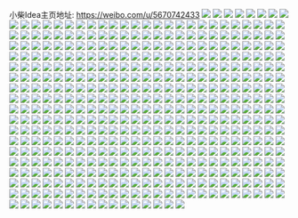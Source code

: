 小柴Idea主页地址: https://weibo.com/u/5670742433 
![](https://wx4.sinaimg.cn/mw2000/006bLR9Dly1h8wlwjo3h0j30wi17c48q.jpg) 
![](https://wx4.sinaimg.cn/mw2000/006bLR9Dly1h8u2ominpaj30wi17c4cs.jpg) 
![](https://wx4.sinaimg.cn/mw2000/006bLR9Dly1h8u2oqduljj30wi14uaxh.jpg) 
![](https://wx4.sinaimg.cn/mw2000/006bLR9Dly1h8u2olsxr5j30wi17c4eb.jpg) 
![](https://wx4.sinaimg.cn/mw2000/006bLR9Dly1h8u2on2iquj30wi12dnfd.jpg) 
![](https://wx4.sinaimg.cn/mw2000/006bLR9Dly1h8u2onpsdhj30wi17cwp0.jpg) 
![](https://wx4.sinaimg.cn/mw2000/006bLR9Dly1h8u2op7cn2j30wi146nhl.jpg) 
![](https://wx4.sinaimg.cn/mw2000/006bLR9Dly1h8rmjbdi8xj30wi1yckd7.jpg) 
![](https://wx4.sinaimg.cn/mw2000/006bLR9Dly1h8pu1cyj5jj30vf179dqu.jpg) 
![](https://wx4.sinaimg.cn/mw2000/006bLR9Dly1h8oa582npxj31sc2ds4qr.jpg) 
![](https://wx4.sinaimg.cn/mw2000/006bLR9Dly1h8k63te32bj30wi16nqag.jpg) 
![](https://wx4.sinaimg.cn/mw2000/006bLR9Dly1h8k63um53bj30wi1ny18m.jpg) 
![](https://wx4.sinaimg.cn/mw2000/006bLR9Dly1h8ik56jlkkj30wi1yckf7.jpg) 
![](https://wx4.sinaimg.cn/mw2000/006bLR9Dly1h8ik57j88pj30wi1yckec.jpg) 
![](https://wx4.sinaimg.cn/mw2000/006bLR9Dly1h8ik58f3ymj30wi1ych5k.jpg) 
![](https://wx4.sinaimg.cn/mw2000/006bLR9Dly1h8ik59ppt0j30wi1ych9j.jpg) 
![](https://wx4.sinaimg.cn/mw2000/006bLR9Dly1h8ik5avezcj30wi1yc4ng.jpg) 
![](https://wx4.sinaimg.cn/mw2000/006bLR9Dly1h8ik55jg5lj30wi1yctx5.jpg) 
![](https://wx4.sinaimg.cn/mw2000/006bLR9Dly1h8ik5cbsb9j30wi1ycki2.jpg) 
![](https://wx4.sinaimg.cn/mw2000/006bLR9Dly1h8ik5dm833j30wi1ycwxx.jpg) 
![](https://wx4.sinaimg.cn/mw2000/006bLR9Dly1h8byihw8vlj32c03401l0.jpg) 
![](https://wx4.sinaimg.cn/mw2000/006bLR9Dly1h8byiei109j30wf0td135.jpg) 
![](https://wx4.sinaimg.cn/mw2000/006bLR9Dly1h8byio7bqmj33402c0npe.jpg) 
![](https://wx4.sinaimg.cn/mw2000/006bLR9Dly1h8byijywk8j317c0wi4ac.jpg) 
![](https://wx4.sinaimg.cn/mw2000/006bLR9Dly1h8byikje3vj317c0witjk.jpg) 
![](https://wx4.sinaimg.cn/mw2000/006bLR9Dly1h874bc7vghj30j60ipgnq.jpg) 
![](https://wx4.sinaimg.cn/mw2000/006bLR9Dly1h83rnqk8dqj30wi1yc1kx.jpg) 
![](https://wx4.sinaimg.cn/mw2000/006bLR9Dly1h83rnr5j5dj30wi1yc1gc.jpg) 
![](https://wx4.sinaimg.cn/mw2000/006bLR9Dly1h83t11rcffj30wi1yctvi.jpg) 
![](https://wx4.sinaimg.cn/mw2000/006bLR9Dly1h82ox33lt2j30ka0nztc2.jpg) 
![](https://wx4.sinaimg.cn/mw2000/006bLR9Dly1h82oxy83ogj318x0u07cq.jpg) 
![](https://wx4.sinaimg.cn/mw2000/006bLR9Dly1h82oy822mrj318x0u0qbq.jpg) 
![](https://wx4.sinaimg.cn/mw2000/006bLR9Dly1h82ox29728j336c24cqv6.jpg) 
![](https://wx4.sinaimg.cn/mw2000/006bLR9Dly1h82ox2lagdj30ew0irjt3.jpg) 
![](https://wx4.sinaimg.cn/mw2000/006bLR9Dly1h82ox3c6xyj31150x1474.jpg) 
![](https://wx4.sinaimg.cn/mw2000/006bLR9Dly1h814zdunl5j30wi174k36.jpg) 
![](https://wx4.sinaimg.cn/mw2000/006bLR9Dly1h8150l7mlqj30tw13qnb9.jpg) 
![](https://wx4.sinaimg.cn/mw2000/006bLR9Dly1h7wl3xyu59j30ig0ms44u.jpg) 
![](https://wx4.sinaimg.cn/mw2000/006bLR9Dly1h7wl33jli8j33402c0x6q.jpg) 
![](https://wx4.sinaimg.cn/mw2000/006bLR9Dly1h7r3gyo9npj32c02jye84.jpg) 
![](https://wx4.sinaimg.cn/mw2000/006bLR9Dly1h7r3h4ng98j32c0340e89.jpg) 
![](https://wx4.sinaimg.cn/mw2000/006bLR9Dly1h7r3h5b0c5j31cj1m6nll.jpg) 
![](https://wx4.sinaimg.cn/mw2000/006bLR9Dly1h7r3gzae3yj30wi0wiqdq.jpg) 
![](https://wx4.sinaimg.cn/mw2000/006bLR9Dly1h7r3gbnw4aj30k00zkn44.jpg) 
![](https://wx4.sinaimg.cn/mw2000/006bLR9Dly1h7r3gzluzgj30s80wfn62.jpg) 
![](https://wx4.sinaimg.cn/mw2000/006bLR9Dly1h7owlg9ubaj32c0340qv5.jpg) 
![](https://wx4.sinaimg.cn/mw2000/006bLR9Dly1h7owledwzij32c02c0e81.jpg) 
![](https://wx4.sinaimg.cn/mw2000/006bLR9Dly1h7owlckktcj32c0340x6p.jpg) 
![](https://wx4.sinaimg.cn/mw2000/006bLR9Dly1h7ppy72yolj32bz2bze81.jpg) 
![](https://wx4.sinaimg.cn/mw2000/006bLR9Dly1h7owoug1tsj326e2nb1kx.jpg) 
![](https://wx4.sinaimg.cn/mw2000/006bLR9Dly1h7ohdw0un0j30wi1yc7wh.jpg) 
![](https://wx4.sinaimg.cn/mw2000/006bLR9Dly1h7ohebgnjij30jd14779t.jpg) 
![](https://wx4.sinaimg.cn/mw2000/006bLR9Dly1h7ohe4istqj30kj18gwic.jpg) 
![](https://wx4.sinaimg.cn/mw2000/006bLR9Dly1h7lc7l7u2nj30q10q10yi.jpg) 
![](https://wx4.sinaimg.cn/mw2000/006bLR9Dly1h7lc7j3kp9j32c02c0u0y.jpg) 
![](https://wx4.sinaimg.cn/mw2000/006bLR9Dly1h7lc7lsbx4j30wi0wi7dk.jpg) 
![](https://wx4.sinaimg.cn/mw2000/006bLR9Dly1h7lc7por72j32c0340b2a.jpg) 
![](https://wx4.sinaimg.cn/mw2000/006bLR9Dly1h7gn9u2tcaj32c0340u0y.jpg) 
![](https://wx4.sinaimg.cn/mw2000/006bLR9Dly1h7gn9vccqpj32c0340npe.jpg) 
![](https://wx4.sinaimg.cn/mw2000/006bLR9Dly1h7gn9vvw9pj30sg0plk2m.jpg) 
![](https://wx4.sinaimg.cn/mw2000/006bLR9Dly1h7gn9zpuo1j32c0340qms.jpg) 
![](https://wx4.sinaimg.cn/mw2000/006bLR9Dly1h7gn9r6o16j30vo0togo3.jpg) 
![](https://wx4.sinaimg.cn/mw2000/006bLR9Dly1h7gna05vhuj30tt0ttgqh.jpg) 
![](https://wx4.sinaimg.cn/mw2000/006bLR9Dly1h7czzdd5bfj30wi1yck0d.jpg) 
![](https://wx4.sinaimg.cn/mw2000/006bLR9Dly1h7aqw0ew1zj30wi0w9t9y.jpg) 
![](https://wx4.sinaimg.cn/mw2000/006bLR9Dly1h769ofroilj32kw1mw7f9.jpg) 
![](https://wx4.sinaimg.cn/mw2000/006bLR9Dly1h769ohlyp2j31sc2dsn1a.jpg) 
![](https://wx4.sinaimg.cn/mw2000/006bLR9Dly1h769okxsw4j32bz2lb1en.jpg) 
![](https://wx4.sinaimg.cn/mw2000/006bLR9Dly1h769onzd2uj324f2g44ik.jpg) 
![](https://wx4.sinaimg.cn/mw2000/006bLR9Dly1h769orpxbrj32c03404qt.jpg) 
![](https://wx4.sinaimg.cn/mw2000/006bLR9Dly1h769ov5s2aj32232qau0z.jpg) 
![](https://wx4.sinaimg.cn/mw2000/006bLR9Dly1h769ozxycxj32c035n4qu.jpg) 
![](https://wx4.sinaimg.cn/mw2000/006bLR9Dly1h769ps6x28j31sc2dsqv6.jpg) 
![](https://wx4.sinaimg.cn/mw2000/006bLR9Dly1h769pvay9aj33402c0wvt.jpg) 
![](https://wx4.sinaimg.cn/mw2000/006bLR9Dly1h753bx17jkj31sc2ds4qp.jpg) 
![](https://wx4.sinaimg.cn/mw2000/006bLR9Dly1h753bzil34j31sc2dsu0y.jpg) 
![](https://wx4.sinaimg.cn/mw2000/006bLR9Dly1h753c4l54bj31sc2ds4qp.jpg) 
![](https://wx4.sinaimg.cn/mw2000/006bLR9Dly1h753c2q15rj32c03404qs.jpg) 
![](https://wx4.sinaimg.cn/mw2000/006bLR9Dly1h753c7dapwj31sc2dskjm.jpg) 
![](https://wx4.sinaimg.cn/mw2000/006bLR9Dly1h753c8oiu0j32c0340tx9.jpg) 
![](https://wx4.sinaimg.cn/mw2000/006bLR9Dly1h70it3r8a5j30tt0ttgqb.jpg) 
![](https://wx4.sinaimg.cn/mw2000/006bLR9Dly1h70it2e9zsj33402c0e81.jpg) 
![](https://wx4.sinaimg.cn/mw2000/006bLR9Dly1h6zdhyi8ilj31kw2dcb2b.jpg) 
![](https://wx4.sinaimg.cn/mw2000/006bLR9Dly1h6vyqk472jj30wi0zhznv.jpg) 
![](https://wx4.sinaimg.cn/mw2000/006bLR9Dly1h6vysohixrj30t213swfv.jpg) 
![](https://wx4.sinaimg.cn/mw2000/006bLR9Dly1h6q57hxssjj32h02c0hdt.jpg) 
![](https://wx4.sinaimg.cn/mw2000/006bLR9Dly1h6q57jjfqlj32bz2bzn04.jpg) 
![](https://wx4.sinaimg.cn/mw2000/006bLR9Dly1h6q57rskclj32bz2bznpe.jpg) 
![](https://wx4.sinaimg.cn/mw2000/006bLR9Dly1h6q57l658ej32c0340qv5.jpg) 
![](https://wx4.sinaimg.cn/mw2000/006bLR9Dly1h6q57mvixoj32c0340hdt.jpg) 
![](https://wx4.sinaimg.cn/mw2000/006bLR9Dly1h6q57pcwp2j32c03401ky.jpg) 
![](https://wx4.sinaimg.cn/mw2000/006bLR9Dly1h6q57gi8rqj32c0340q7m.jpg) 
![](https://wx4.sinaimg.cn/mw2000/006bLR9Dly1h6q57v2h9ej32c0340ka5.jpg) 
![](https://wx4.sinaimg.cn/mw2000/006bLR9Dly1h6m6wx5kucj31sc2dsn52.jpg) 
![](https://wx4.sinaimg.cn/mw2000/006bLR9Dly1h6k6gl2uomj30u00lmdn2.jpg) 
![](https://wx4.sinaimg.cn/mw2000/006bLR9Dly1h6k6gl9f5dj30u00k0tgl.jpg) 
![](https://wx4.sinaimg.cn/mw2000/006bLR9Dly1h6fevhx4olj30ky0v30ty.jpg) 
![](https://wx4.sinaimg.cn/mw2000/006bLR9Dly1h69v4lvy8yj30wi17c78x.jpg) 
![](https://wx4.sinaimg.cn/mw2000/006bLR9Dly1h69v4m7w15j30wi17cduq.jpg) 
![](https://wx4.sinaimg.cn/mw2000/006bLR9Dly1h69v4mevlpj30wi17cgow.jpg) 
![](https://wx4.sinaimg.cn/mw2000/006bLR9Dly1h68vnvsmcuj30ur0r1na9.jpg) 
![](https://wx4.sinaimg.cn/mw2000/006bLR9Dly1h67cbqeq96j30u0140ac3.jpg) 
![](https://wx4.sinaimg.cn/mw2000/006bLR9Dly1h67cbqqywaj30u0140agn.jpg) 
![](https://wx4.sinaimg.cn/mw2000/006bLR9Dly1h67cbln2bgj30u0140nei.jpg) 
![](https://wx4.sinaimg.cn/mw2000/006bLR9Dly1h67cbrd2r0j30u0140wnd.jpg) 
![](https://wx4.sinaimg.cn/mw2000/006bLR9Dly1h67chrmd8mj31kw1kw4k9.jpg) 
![](https://wx4.sinaimg.cn/mw2000/006bLR9Dly1h61pe2t0nfj31p724ee81.jpg) 
![](https://wx4.sinaimg.cn/mw2000/006bLR9Dly1h61pe5cdhej32c0340u0y.jpg) 
![](https://wx4.sinaimg.cn/mw2000/006bLR9Dly1h61ped7ljxj31611617t9.jpg) 
![](https://wx4.sinaimg.cn/mw2000/006bLR9Dly1h5y8zzui4nj30mb0t5n09.jpg) 
![](https://wx4.sinaimg.cn/mw2000/006bLR9Dly1h5zcb77gzxj30u017kdrd.jpg) 
![](https://wx4.sinaimg.cn/mw2000/006bLR9Dly1h5y9004fjcj30u01400yz.jpg) 
![](https://wx4.sinaimg.cn/mw2000/006bLR9Dly1h5y8zzk2ngj30ty18mh31.jpg) 
![](https://wx4.sinaimg.cn/mw2000/006bLR9Dly1h5zc9zh86gj30u0140qa9.jpg) 
![](https://wx4.sinaimg.cn/mw2000/006bLR9Dly1h5tle907o2j30wi0widvp.jpg) 
![](https://wx4.sinaimg.cn/mw2000/006bLR9Dly1h5tledrz1tj31sb28o4qq.jpg) 
![](https://wx4.sinaimg.cn/mw2000/006bLR9Dly1h5tnvtvzqjj31sb2apx6p.jpg) 
![](https://wx4.sinaimg.cn/mw2000/006bLR9Dly1h5tlebx656j31sc2dsb29.jpg) 
![](https://wx4.sinaimg.cn/mw2000/006bLR9Dly1h5s18z9y4nj31401867e6.jpg) 
![](https://wx4.sinaimg.cn/mw2000/006bLR9Dly1h5s1a2ozz1j30u01hck19.jpg) 
![](https://wx4.sinaimg.cn/mw2000/006bLR9Dly1h5s1al4iyhj31400u07fb.jpg) 
![](https://wx4.sinaimg.cn/mw2000/006bLR9Dly1h5siaummenj31400u049m.jpg) 
![](https://wx4.sinaimg.cn/mw2000/006bLR9Dly1h5sic97o3dj31400u0woh.jpg) 
![](https://wx4.sinaimg.cn/mw2000/006bLR9Dly1h5s2vlz0olj30w60w6n2a.jpg) 
![](https://wx4.sinaimg.cn/mw2000/006bLR9Dly1h5pzg1ybmqj30nw0tvack.jpg) 
![](https://wx4.sinaimg.cn/mw2000/006bLR9Dly1h5dhfbzg4aj30u0140dnx.jpg) 
![](https://wx4.sinaimg.cn/mw2000/006bLR9Dly1h57ccyei6rj30u01hcah8.jpg) 
![](https://wx4.sinaimg.cn/mw2000/006bLR9Dly1h4qbhrh4plj30u0190489.jpg) 
![](https://wx4.sinaimg.cn/mw2000/006bLR9Dly1h4qbhqpn50j30u01907de.jpg) 
![](https://wx4.sinaimg.cn/mw2000/006bLR9Dly1h4qbhrxoy5j30u10u0dlq.jpg) 
![](https://wx4.sinaimg.cn/mw2000/006bLR9Dly1h4qbhsg969j30u013ewmm.jpg) 
![](https://wx4.sinaimg.cn/mw2000/006bLR9Dly1h4qbht2ncdj31900u0dp8.jpg) 
![](https://wx4.sinaimg.cn/mw2000/006bLR9Dly1h4qbhubr5oj31110u07bl.jpg) 
![](https://wx4.sinaimg.cn/mw2000/006bLR9Dly1h4qbhv1l7tj31900u0wnu.jpg) 
![](https://wx4.sinaimg.cn/mw2000/006bLR9Dly1h4qbhviutzj30u014mjzk.jpg) 
![](https://wx4.sinaimg.cn/mw2000/006bLR9Dly1h4qbhvwshrj310i0oc436.jpg) 
![](https://wx4.sinaimg.cn/mw2000/006bLR9Dly1h4qbhxlqpjj31900u0jxv.jpg) 
![](https://wx4.sinaimg.cn/mw2000/006bLR9Dly1h4qbhtny58j30u0190dmo.jpg) 
![](https://wx4.sinaimg.cn/mw2000/006bLR9Dly1h4qbhx4axbj31900u0dnq.jpg) 
![](https://wx4.sinaimg.cn/mw2000/006bLR9Dly1h4qbl1ye0oj31400u0tkt.jpg) 
![](https://wx4.sinaimg.cn/mw2000/006bLR9Dly1h4lsyoxaagj316o1kwe82.jpg) 
![](https://wx4.sinaimg.cn/mw2000/006bLR9Dly1h4lsyq7f5bj31j01nz7wh.jpg) 
![](https://wx4.sinaimg.cn/mw2000/006bLR9Dly1h4lt0ph3pwj31fw0t6ars.jpg) 
![](https://wx4.sinaimg.cn/mw2000/006bLR9Dly1h4lt1lt2s8j30u01aw4gz.jpg) 
![](https://wx4.sinaimg.cn/mw2000/006bLR9Dly1h4mwhqf55dj30j60j5gnu.jpg) 
![](https://wx4.sinaimg.cn/mw2000/006bLR9Dly1h4ljpc8xkwj31kw1kw7sl.jpg) 
![](https://wx4.sinaimg.cn/mw2000/006bLR9Dly1h491j5micfj32c0340hdw.jpg) 
![](https://wx4.sinaimg.cn/mw2000/006bLR9Dly1h45ix8ea4yj30vk11n44e.jpg) 
![](https://wx4.sinaimg.cn/mw2000/006bLR9Dly1h45ix7x47uj30vk11wn5j.jpg) 
![](https://wx4.sinaimg.cn/mw2000/006bLR9Dly1h45ix8qnldj30vk11iwl9.jpg) 
![](https://wx4.sinaimg.cn/mw2000/006bLR9Dly1h43df2yro7j30u01hcql1.jpg) 
![](https://wx4.sinaimg.cn/mw2000/006bLR9Dly1h43df3d18zj30u01hctrj.jpg) 
![](https://wx4.sinaimg.cn/mw2000/006bLR9Dly1h43df3qsejj30u01hctpx.jpg) 
![](https://wx4.sinaimg.cn/mw2000/006bLR9Dly1h43df47wnij30u01hcasn.jpg) 
![](https://wx4.sinaimg.cn/mw2000/006bLR9Dly1h3v4b9c5eej316o1kw1kx.jpg) 
![](https://wx4.sinaimg.cn/mw2000/006bLR9Dly1h3v4b3f9tkj30wi16h4im.jpg) 
![](https://wx4.sinaimg.cn/mw2000/006bLR9Dly1h3v4b8g92ij31kw11xqqz.jpg) 
![](https://wx4.sinaimg.cn/mw2000/006bLR9Dly1h3v4b7p1mjj32c02bzhdt.jpg) 
![](https://wx4.sinaimg.cn/mw2000/006bLR9Dly1h3v4f5pd78j316n1jr4o2.jpg) 
![](https://wx4.sinaimg.cn/mw2000/006bLR9Dly1h3v4gdb2hnj31a20u04dw.jpg) 
![](https://wx4.sinaimg.cn/mw2000/006bLR9Dly1h3v4b66ocmj32yo280e84.jpg) 
![](https://wx4.sinaimg.cn/mw2000/006bLR9Dly1h3v4b4sztzj32yo280hdw.jpg) 
![](https://wx4.sinaimg.cn/mw2000/006bLR9Dly1h3sx9lofznj32c03404qr.jpg) 
![](https://wx4.sinaimg.cn/mw2000/006bLR9Dly1h3obnm4btjj32801o0u0x.jpg) 
![](https://wx4.sinaimg.cn/mw2000/006bLR9Dly1h3kvd381a3j31sc2dshdt.jpg) 
![](https://wx4.sinaimg.cn/mw2000/006bLR9Dly1h3jqmyk60xj317o1tie0s.jpg) 
![](https://wx4.sinaimg.cn/mw2000/006bLR9Dly1h3jqn190b5j31nz1ytkjl.jpg) 
![](https://wx4.sinaimg.cn/mw2000/006bLR9Dly1h3ii1q9fjbj30u01hc1cd.jpg) 
![](https://wx4.sinaimg.cn/mw2000/006bLR9Dly1h3ii1ntllnj30u01hcat4.jpg) 
![](https://wx4.sinaimg.cn/mw2000/006bLR9Dly1h3hbzcegwyj33402c0qv7.jpg) 
![](https://wx4.sinaimg.cn/mw2000/006bLR9Dly1h3hbzf04m6j31o0280e81.jpg) 
![](https://wx4.sinaimg.cn/mw2000/006bLR9Dly1h3hbzgtzsaj31o0280hdt.jpg) 
![](https://wx4.sinaimg.cn/mw2000/006bLR9Dly1h3gb08hpcbj30py1gugpz.jpg) 
![](https://wx4.sinaimg.cn/mw2000/006bLR9Dly1h3g7flw581j31kw20aawd.jpg) 
![](https://wx4.sinaimg.cn/mw2000/006bLR9Dly1h3g7fr7npmj31kw20ax1n.jpg) 
![](https://wx4.sinaimg.cn/mw2000/006bLR9Dly1h3g7fx2q92j31kw20atul.jpg) 
![](https://wx4.sinaimg.cn/mw2000/006bLR9Dly1h3g7g46ngjj31kw2094qp.jpg) 
![](https://wx4.sinaimg.cn/mw2000/006bLR9Dly1h3g7g5hau1j30u00txtj2.jpg) 
![](https://wx4.sinaimg.cn/mw2000/006bLR9Dly1h3g7g6n5ofj30qi0xo14q.jpg) 
![](https://wx4.sinaimg.cn/mw2000/006bLR9Dly1h3g7hxoam8j31wt2fvqvc.jpg) 
![](https://wx4.sinaimg.cn/mw2000/006bLR9Dly1h3g7irypsvj31kw2dcx6p.jpg) 
![](https://wx4.sinaimg.cn/mw2000/006bLR9Dly1h3g7jfeorvj32c03401ky.jpg) 
![](https://wx4.sinaimg.cn/mw2000/006bLR9Dly1h3g7lg0rerj32c0340hdt.jpg) 
![](https://wx4.sinaimg.cn/mw2000/006bLR9Dly1h3g7lun31xj32c02c0b2a.jpg) 
![](https://wx4.sinaimg.cn/mw2000/006bLR9Dly1h3g7m42uauj32c0340u0x.jpg) 
![](https://wx4.sinaimg.cn/mw2000/006bLR9Dly1h3g7m7ylmuj32c0340kjl.jpg) 
![](https://wx4.sinaimg.cn/mw2000/006bLR9Dly1h3g7mjclqbj31sc2dsqv6.jpg) 
![](https://wx4.sinaimg.cn/mw2000/006bLR9Dly1h3g7muzvd0j31sc2dskjm.jpg) 
![](https://wx4.sinaimg.cn/mw2000/006bLR9Dly1h3g7n5egq7j33402c01ky.jpg) 
![](https://wx4.sinaimg.cn/mw2000/006bLR9Dly1h3g7nawbo1j32tc240u0x.jpg) 
![](https://wx4.sinaimg.cn/mw2000/006bLR9Dly1h3969q019vj30dw0dw75b.jpg) 
![](https://wx4.sinaimg.cn/mw2000/006bLR9Dly1h2xtu6sa5zj30u01uoakz.jpg) 
![](https://wx4.sinaimg.cn/mw2000/006bLR9Dly1h2xtu7bx49j30u01uo13p.jpg) 
![](https://wx4.sinaimg.cn/mw2000/006bLR9Dly1h2pkv64j7aj316010eh2b.jpg) 
![](https://wx4.sinaimg.cn/mw2000/006bLR9Dly1h2pkv6pv3kj313010e4fb.jpg) 
![](https://wx4.sinaimg.cn/mw2000/006bLR9Dly1h2pkv7gp98j315w10ek8g.jpg) 
![](https://wx4.sinaimg.cn/mw2000/006bLR9Dly1h2pkv8hhsfj32c02c0e2h.jpg) 
![](https://wx4.sinaimg.cn/mw2000/006bLR9Dly1h2pkvb05rsj345e3407wk.jpg) 
![](https://wx4.sinaimg.cn/mw2000/006bLR9Dly1h2pkvbihiaj30zi13djzz.jpg) 
![](https://wx4.sinaimg.cn/mw2000/006bLR9Dly1h2pkvbw1pdj31ac0zknam.jpg) 
![](https://wx4.sinaimg.cn/mw2000/006bLR9Dly1h2pkvc9mclj30t91bs477.jpg) 
![](https://wx4.sinaimg.cn/mw2000/006bLR9Dly1h2pkvdsl0bj33402c0hdt.jpg) 
![](https://wx4.sinaimg.cn/mw2000/006bLR9Dly1h2pkvfli25j31vb2hr1ky.jpg) 
![](https://wx4.sinaimg.cn/mw2000/006bLR9Dly1h2pkvj9pslj335s2dckjm.jpg) 
![](https://wx4.sinaimg.cn/mw2000/006bLR9Dly1h2pkvk0gd7j31be0zkdri.jpg) 
![](https://wx4.sinaimg.cn/mw2000/006bLR9Dly1h2pkvkx3spj31ba0zgtki.jpg) 
![](https://wx4.sinaimg.cn/mw2000/006bLR9Dly1h2pkvl8h5xj31be0zkq8i.jpg) 
![](https://wx4.sinaimg.cn/mw2000/006bLR9Dly1h2pkvy7bxsj31ba0zgdr1.jpg) 
![](https://wx4.sinaimg.cn/mw2000/006bLR9Dly1h2oid4h4hdj32h523yb29.jpg) 
![](https://wx4.sinaimg.cn/mw2000/006bLR9Dly1h2oidez5vxj32tc240qv6.jpg) 
![](https://wx4.sinaimg.cn/mw2000/006bLR9Dly1h2oimj7l15j32dc35snpd.jpg) 
![](https://wx4.sinaimg.cn/mw2000/006bLR9Dly1h2oimmdw8uj32tc2rlhdv.jpg) 
![](https://wx4.sinaimg.cn/mw2000/006bLR9Dly1h2oimp7ewkj32fc1m8kjl.jpg) 
![](https://wx4.sinaimg.cn/mw2000/006bLR9Dly1h2oimncrcwj30ty0ty78a.jpg) 
![](https://wx4.sinaimg.cn/mw2000/006bLR9Dly1h2m4bhneukj31c616owyw.jpg) 
![](https://wx4.sinaimg.cn/mw2000/006bLR9Dly1h2hfun6tjlj31w12ip7wh.jpg) 
![](https://wx4.sinaimg.cn/mw2000/006bLR9Dly1h2hfunjj2oj30eq0g675j.jpg) 
![](https://wx4.sinaimg.cn/mw2000/006bLR9Dly1h2hfujs6lyj31w12ipe7m.jpg) 
![](https://wx4.sinaimg.cn/mw2000/006bLR9Dly1h2gdtptny0j31sc2ds7wi.jpg) 
![](https://wx4.sinaimg.cn/mw2000/006bLR9Dly1h2gdu1rybxj33402c0b2a.jpg) 
![](https://wx4.sinaimg.cn/mw2000/006bLR9Dly1h2gdtl2z7mj32j62c01ky.jpg) 
![](https://wx4.sinaimg.cn/mw2000/006bLR9Dly1h2gdtut19kj31w12ipe81.jpg) 
![](https://wx4.sinaimg.cn/mw2000/006bLR9Dly1h2gdug29spj32h82c0he1.jpg) 
![](https://wx4.sinaimg.cn/mw2000/006bLR9Dly1h2gdspryugj32722bohe0.jpg) 
![](https://wx4.sinaimg.cn/mw2000/006bLR9Dly1h2gdurcj2oj32c02vfe8a.jpg) 
![](https://wx4.sinaimg.cn/mw2000/006bLR9Dly1h2gdtfyay6j33402c01l9.jpg) 
![](https://wx4.sinaimg.cn/mw2000/006bLR9Dly1h2gdtr8tgzj30xc2ijqv5.jpg) 
![](https://wx4.sinaimg.cn/mw2000/006bLR9Dly1h2gduvbyvxj30xc5jve84.jpg) 
![](https://wx4.sinaimg.cn/mw2000/006bLR9Dly1h2gduxw1mnj31sk2ankjm.jpg) 
![](https://wx4.sinaimg.cn/mw2000/006bLR9Dly1h2gdv0w7h1j3240240x6q.jpg) 
![](https://wx4.sinaimg.cn/mw2000/006bLR9Dly1h2gdv4e72dj32xf2c01kz.jpg) 
![](https://wx4.sinaimg.cn/mw2000/006bLR9Dly1h2gdvi0ap9j3340340kk1.jpg) 
![](https://wx4.sinaimg.cn/mw2000/006bLR9Dly1h2gdvkbgw6j30xc2hmb29.jpg) 
![](https://wx4.sinaimg.cn/mw2000/006bLR9Dly1h2gdvnbeb5j32b535shdu.jpg) 
![](https://wx4.sinaimg.cn/mw2000/006bLR9Dly1h2gdvnvo44j31ba0zgack.jpg) 
![](https://wx4.sinaimg.cn/mw2000/006bLR9Dly1h2gdvpsj1cj32ds1sc1ky.jpg) 
![](https://wx4.sinaimg.cn/mw2000/006bLR9Dly1h2dhnjfe2tj30qo0ct75n.jpg) 
![](https://wx4.sinaimg.cn/mw2000/006bLR9Dly1h2ahzp7e1rj32tc2tc7wk.jpg) 
![](https://wx4.sinaimg.cn/mw2000/006bLR9Dly1h2ahzpu5cdj313o13j7iq.jpg) 
![](https://wx4.sinaimg.cn/mw2000/006bLR9Dly1h2ahzq8lz3j30u00u0tcf.jpg) 
![](https://wx4.sinaimg.cn/mw2000/006bLR9Dly1h2995hb5tgj30w213rkeq.jpg) 
![](https://wx4.sinaimg.cn/mw2000/006bLR9Dly1h2737rq2vxj30u00u17cl.jpg) 
![](https://wx4.sinaimg.cn/mw2000/006bLR9Dly1h1xkk902ikj30qo0qo78p.jpg) 
![](https://wx4.sinaimg.cn/mw2000/006bLR9Dly1h1u4xor3u8j32tc240x6r.jpg) 
![](https://wx4.sinaimg.cn/mw2000/006bLR9Dly1h1qtq9rs7gj32c02qu7wi.jpg) 
![](https://wx4.sinaimg.cn/mw2000/006bLR9Dly1h1qtqo0ltaj32c02qde82.jpg) 
![](https://wx4.sinaimg.cn/mw2000/006bLR9Dly1h1qtr7gdabj32c02rwx6q.jpg) 
![](https://wx4.sinaimg.cn/mw2000/006bLR9Dly1h1qtrfnpn6j32bv2c0e82.jpg) 
![](https://wx4.sinaimg.cn/mw2000/006bLR9Dly1h1rkd0y7qyj329m2by4qq.jpg) 
![](https://wx4.sinaimg.cn/mw2000/006bLR9Dly1h1rkd4ch9vj32g82c0e82.jpg) 
![](https://wx4.sinaimg.cn/mw2000/006bLR9Dly1h1rkd6u8f9j32kp2c0b2a.jpg) 
![](https://wx4.sinaimg.cn/mw2000/006bLR9Dly1h1rkd7q65uj30xc1y2b29.jpg) 
![](https://wx4.sinaimg.cn/mw2000/006bLR9Dly1h1rkd8uh1gj30xc2unu0x.jpg) 
![](https://wx4.sinaimg.cn/mw2000/006bLR9Dly1h1rkdbluh2j32c031d1kz.jpg) 
![](https://wx4.sinaimg.cn/mw2000/006bLR9Dly1h1rkde6jxkj32c035enpf.jpg) 
![](https://wx4.sinaimg.cn/mw2000/006bLR9Dly1h1rkdj4kruj32bi35rhdv.jpg) 
![](https://wx4.sinaimg.cn/mw2000/006bLR9Dly1h1rkdo6skhj30xc484e82.jpg) 
![](https://wx4.sinaimg.cn/mw2000/006bLR9Dly1h1rkdk4z24j30xc2t4npd.jpg) 
![](https://wx4.sinaimg.cn/mw2000/006bLR9Dly1h1rkeio63lj31sc2dshdt.jpg) 
![](https://wx4.sinaimg.cn/mw2000/006bLR9Dly1h1rkekbqxhj32ds1scu0x.jpg) 
![](https://wx4.sinaimg.cn/mw2000/006bLR9Dly1h1taq7npyrj31sc2dskjl.jpg) 
![](https://wx4.sinaimg.cn/mw2000/006bLR9Dly1h1taq9mn0aj31sc2dse81.jpg) 
![](https://wx4.sinaimg.cn/mw2000/006bLR9Dly1h1holshtfsj31hc140qdk.jpg) 
![](https://wx4.sinaimg.cn/mw2000/006bLR9Dly1h1hom0bo61j32cq2c0npe.jpg) 
![](https://wx4.sinaimg.cn/mw2000/006bLR9Dly1h1holu0cbdj33402c04qr.jpg) 
![](https://wx4.sinaimg.cn/mw2000/006bLR9Dly1h1hom2hprhj32c02c0e82.jpg) 
![](https://wx4.sinaimg.cn/mw2000/006bLR9Dly1h1holvjulaj32jo2bze82.jpg) 
![](https://wx4.sinaimg.cn/mw2000/006bLR9Dly1h1hom4xc69j32851sch6y.jpg) 
![](https://wx4.sinaimg.cn/mw2000/006bLR9Dly1h1holx127xj31lt2bzhdt.jpg) 
![](https://wx4.sinaimg.cn/mw2000/006bLR9Dly1h1hom7136dj313o13iwtn.jpg) 
![](https://wx4.sinaimg.cn/mw2000/006bLR9Dly1h1hom3u31cj32ak1sbe81.jpg) 
![](https://wx4.sinaimg.cn/mw2000/006bLR9Dly1h1hom6cw91j31sd1sbhdt.jpg) 
![](https://wx4.sinaimg.cn/mw2000/006bLR9Dly1h17517f7wjj30u00u0wqa.jpg) 
![](https://wx4.sinaimg.cn/mw2000/006bLR9Dly1h17517o0wuj30u00u0wji.jpg) 
![](https://wx4.sinaimg.cn/mw2000/006bLR9Dly1h14nfc0cxfj32c02ro1l6.jpg) 
![](https://wx4.sinaimg.cn/mw2000/006bLR9Dly1h13ylm68nuj31pc1sbb29.jpg) 
![](https://wx4.sinaimg.cn/mw2000/006bLR9Dly1h14jyzqarqj325k2by4qq.jpg) 
![](https://wx4.sinaimg.cn/mw2000/006bLR9Dly1h14nfljovhj333z2baqv7.jpg) 
![](https://wx4.sinaimg.cn/mw2000/006bLR9Dly1h14nfhkd12j320z1ste87.jpg) 
![](https://wx4.sinaimg.cn/mw2000/006bLR9Dly1h14nfmr330j31kw1iqhdt.jpg) 
![](https://wx4.sinaimg.cn/mw2000/006bLR9Dly1h14sabnbx1j31hc140no1.jpg) 
![](https://wx4.sinaimg.cn/mw2000/006bLR9Dly1h14sa37o7uj32tc240b2a.jpg) 
![](https://wx4.sinaimg.cn/mw2000/006bLR9Dly1h14sa5ytaij32tc2tchdv.jpg) 
![](https://wx4.sinaimg.cn/mw2000/006bLR9Dly1h11ax8ezxmj31400u0qth.jpg) 
![](https://wx4.sinaimg.cn/mw2000/006bLR9Dly1h11ax8wi7hj30u01hckb6.jpg) 
![](https://wx4.sinaimg.cn/mw2000/006bLR9Dly1h11axa7iv8j32tc2407wk.jpg) 
![](https://wx4.sinaimg.cn/mw2000/006bLR9Dly1h10fki773tj31os21mhb1.jpg) 
![](https://wx4.sinaimg.cn/mw2000/006bLR9Dly1h0k7eo6s58j32402dab2a.jpg) 
![](https://wx4.sinaimg.cn/mw2000/006bLR9Dly1h0k7eoy7laj30xc240qky.jpg) 
![](https://wx4.sinaimg.cn/mw2000/006bLR9Dly1h0k7epktuhj30xc1nkh4k.jpg) 
![](https://wx4.sinaimg.cn/mw2000/006bLR9Dly1h0k7ew1rusj32402fle88.jpg) 
![](https://wx4.sinaimg.cn/mw2000/006bLR9Dly1h0k7ey7n67j335s35sqv5.jpg) 
![](https://wx4.sinaimg.cn/mw2000/006bLR9Dly1h0k7f0v3arj32wa2kw4qq.jpg) 
![](https://wx4.sinaimg.cn/mw2000/006bLR9Dly1h0gtnb1y6yj31401hc1kx.jpg) 
![](https://wx4.sinaimg.cn/mw2000/006bLR9Dly1h08f73uy7vj31e71yt4qp.jpg) 
![](https://wx4.sinaimg.cn/mw2000/006bLR9Dly1h04twif5qyj30u010gk7e.jpg) 
![](https://wx4.sinaimg.cn/mw2000/006bLR9Dly1h01h8waoi3j32402tc7wj.jpg) 
![](https://wx4.sinaimg.cn/mw2000/006bLR9Dly1h01h8wx5lvj30qo0l340j.jpg) 
![](https://wx4.sinaimg.cn/mw2000/006bLR9Dly1h01h8sb21cj32402tcqv5.jpg) 
![](https://wx4.sinaimg.cn/mw2000/006bLR9Dly1gzx27o0vl8j33402c04qq.jpg) 
![](https://wx4.sinaimg.cn/mw2000/006bLR9Dly1gzsccltppvj31bz1m8u0x.jpg) 
![](https://wx4.sinaimg.cn/mw2000/006bLR9Dly1gyybp2edklj30u016eqhz.jpg) 
![](https://wx4.sinaimg.cn/mw2000/006bLR9Dly1gy5hc115ybj30hs0hljsf.jpg) 
![](https://wx4.sinaimg.cn/mw2000/006bLR9Dly1gxw8zqdzrfj32dc35s7wh.jpg) 
![](https://wx4.sinaimg.cn/mw2000/006bLR9Dly1gxkeci5wwij30u014043l.jpg) 
![](https://wx4.sinaimg.cn/mw2000/006bLR9Dly1gxkecj5bayj30u0140aj3.jpg) 
![](https://wx4.sinaimg.cn/mw2000/006bLR9Dly1gxkecjrzzcj30u0140jwe.jpg) 
![](https://wx4.sinaimg.cn/mw2000/006bLR9Dly1gxkeckhu5tj30u00z8qap.jpg) 
![](https://wx4.sinaimg.cn/mw2000/006bLR9Dly1gxkecl3f8dj30u01hcaj3.jpg) 
![](https://wx4.sinaimg.cn/mw2000/006bLR9Dly1gxkeclqfyvj30u01i20z1.jpg) 
![](https://wx4.sinaimg.cn/mw2000/006bLR9Dly1gxdc2ty9tdj319k1tk1kx.jpg) 
![](https://wx4.sinaimg.cn/mw2000/006bLR9Dly1gx6p6bofv6j30pp0p8n16.jpg) 
![](https://wx4.sinaimg.cn/mw2000/006bLR9Dly1gx6pikhzufj30om0nomyo.jpg) 
![](https://wx4.sinaimg.cn/mw2000/006bLR9Dly1gx6srrk75pj30qo0qo46e.jpg) 
![](https://wx4.sinaimg.cn/mw2000/006bLR9Dly1gx27d8eggij323u35su11.jpg) 
![](https://wx4.sinaimg.cn/mw2000/006bLR9Dly1gx27d9tsw7j34i32j77wj.jpg) 
![](https://wx4.sinaimg.cn/mw2000/006bLR9Dly1gx27dcqyfhj323w35s4qu.jpg) 
![](https://wx4.sinaimg.cn/mw2000/006bLR9Dly1gx12c0r1e1j30qo0tqaj9.jpg) 
![](https://wx4.sinaimg.cn/mw2000/006bLR9Dly1gx12c157h8j30qo0tawnu.jpg) 
![](https://wx4.sinaimg.cn/mw2000/006bLR9Dly1gx12c1gdjjj30qo0vqk0e.jpg) 
![](https://wx4.sinaimg.cn/mw2000/006bLR9Dly1gx12c1t5gjj30qo0tjgv2.jpg) 
![](https://wx4.sinaimg.cn/mw2000/006bLR9Dly1gwnxhpdw30j31400u0tas.jpg) 
![](https://wx4.sinaimg.cn/mw2000/006bLR9Dly1gwkujc0ffjj30u00wmdn3.jpg) 
![](https://wx4.sinaimg.cn/mw2000/006bLR9Dly1gwacfa84anj30u01e8n74.jpg) 
![](https://wx4.sinaimg.cn/mw2000/006bLR9Dly1gw6vs4byalj3240240kjn.jpg) 
![](https://wx4.sinaimg.cn/mw2000/006bLR9Dly1gvyvlx3711j32c0340e83.jpg) 
![](https://wx4.sinaimg.cn/mw2000/006bLR9Dly1gvyvlzp9wsj32c03407wj.jpg) 
![](https://wx4.sinaimg.cn/mw2000/006bLR9Dly1gvyvm1w2ubj32c03401kz.jpg) 
![](https://wx4.sinaimg.cn/mw2000/006bLR9Dly1gvyvm3gh90j32c02ise82.jpg) 
![](https://wx4.sinaimg.cn/mw2000/006bLR9Dly1gvyvm4lazcj31v12bnkjl.jpg) 
![](https://wx4.sinaimg.cn/mw2000/006bLR9Dly1gvyvm6r5ruj32c0340x6q.jpg) 
![](https://wx4.sinaimg.cn/mw2000/006bLR9Dly1gvwn72uvjbj31sb1sbnpd.jpg) 
![](https://wx4.sinaimg.cn/mw2000/006bLR9Dly1gvwn74a5tsj32ds1scnpe.jpg) 
![](https://wx4.sinaimg.cn/mw2000/006bLR9Dly1gvwn75tm2fj32dr1sb7wi.jpg) 
![](https://wx4.sinaimg.cn/mw2000/006bLR9Dly1gvryef4hr1j31hc1hcar1.jpg) 
![](https://wx4.sinaimg.cn/mw2000/006bLR9Dly1gvryefvm5uj31hc1hch06.jpg) 
![](https://wx4.sinaimg.cn/mw2000/006bLR9Dly1gvqqceoazqj32hz2d7hdt.jpg) 
![](https://wx4.sinaimg.cn/mw2000/006bLR9Dly1gvqqcsh78wj62rl2dbu0x02.jpg) 
![](https://wx4.sinaimg.cn/mw2000/006bLR9Dly1gvqqczvwoxj30u01uogsq.jpg) 
![](https://wx4.sinaimg.cn/mw2000/006bLR9Dly1gvqqd2igq2j60u01uotlj02.jpg) 
![](https://wx4.sinaimg.cn/mw2000/006bLR9Dly1gvpmsrftr5j635s1f67wh02.jpg) 
![](https://wx4.sinaimg.cn/mw2000/006bLR9Dly1gvcn9sfrt0j62402tckjp02.jpg) 
![](https://wx4.sinaimg.cn/mw2000/006bLR9Dly1gvcna2oz0mj62402d7u0z02.jpg) 
![](https://wx4.sinaimg.cn/mw2000/006bLR9Dly1gvcna54zzaj62402407wh02.jpg) 
![](https://wx4.sinaimg.cn/mw2000/006bLR9Dly1gvajx13wykj61kw1kw4qp02.jpg) 
![](https://wx4.sinaimg.cn/mw2000/006bLR9Dly1gvajx2qo6wj61hc1hce8102.jpg) 
![](https://wx4.sinaimg.cn/mw2000/006bLR9Dly1gvajx3ii3aj61401hcdvg02.jpg) 
![](https://wx4.sinaimg.cn/mw2000/006bLR9Dly1gvajx5hc8qj32s725vb2a.jpg) 
![](https://wx4.sinaimg.cn/mw2000/006bLR9Dly1gvajx8l5ucj62tc240b2b02.jpg) 
![](https://wx4.sinaimg.cn/mw2000/006bLR9Dly1gvajxd97bxj6240295hdu02.jpg) 
![](https://wx4.sinaimg.cn/mw2000/006bLR9Dly1gv5w7ttrn2j6240240hdt02.jpg) 
![](https://wx4.sinaimg.cn/mw2000/006bLR9Dly1gv5w82jelrj626p23zu0z02.jpg) 
![](https://wx4.sinaimg.cn/mw2000/006bLR9Dly1gv5w848acfj60u01sfwww02.jpg) 
![](https://wx4.sinaimg.cn/mw2000/006bLR9Dly1gv5w883swwj31401hc18i.jpg) 
![](https://wx4.sinaimg.cn/mw2000/006bLR9Dly1gurvlfhwtbj60qo0t5mzg02.jpg) 
![](https://wx4.sinaimg.cn/mw2000/006bLR9Dly1gumbs59nqrj62402tc1kz02.jpg) 
![](https://wx4.sinaimg.cn/mw2000/006bLR9Dly1gumbs9axe0j63402c07wk02.jpg) 
![](https://wx4.sinaimg.cn/mw2000/006bLR9Dly1gumbsaptufj31ak140qpg.jpg) 
![](https://wx4.sinaimg.cn/mw2000/006bLR9Dly1gumbsc7sg1j61401hcx4q02.jpg) 
![](https://wx4.sinaimg.cn/mw2000/006bLR9Dly1gumbsgqahwj63402c0npf02.jpg) 
![](https://wx4.sinaimg.cn/mw2000/006bLR9Dly1gumbskofs1j33402c0e84.jpg) 
![](https://wx4.sinaimg.cn/mw2000/006bLR9Dly1gulr4lddp2j61hc1404p202.jpg) 
![](https://wx4.sinaimg.cn/mw2000/006bLR9Dly1gulr6ve4v8j61hc140qqm02.jpg) 
![](https://wx4.sinaimg.cn/mw2000/006bLR9Dly1gulr4orow9j62801o0npe02.jpg) 
![](https://wx4.sinaimg.cn/mw2000/006bLR9Dly1gulr4rgmdrj62c02c0u0y02.jpg) 
![](https://wx4.sinaimg.cn/mw2000/006bLR9Dly1gulr4tn2mtj6240240kjl02.jpg) 
![](https://wx4.sinaimg.cn/mw2000/006bLR9Dly1gulr4x8c9lj63402c07wj02.jpg) 
![](https://wx4.sinaimg.cn/mw2000/006bLR9Dly1guilu3lcecj62tc240b2c02.jpg) 
![](https://wx4.sinaimg.cn/mw2000/006bLR9Dly1guilwucrq4j61400u0k0902.jpg) 
![](https://wx4.sinaimg.cn/mw2000/006bLR9Dly1guilu74t5sj62402tcx6r02.jpg) 
![](https://wx4.sinaimg.cn/mw2000/006bLR9Dly1guilwxjvmrj624026ru0x02.jpg) 
![](https://wx4.sinaimg.cn/mw2000/006bLR9Dly1guhqxfduyjj60u01uodt202.jpg) 
![](https://wx4.sinaimg.cn/mw2000/006bLR9Dly1guhqx0x044j60u01uogys02.jpg) 
![](https://wx4.sinaimg.cn/mw2000/006bLR9Dly1guhqx1wcd1j60u01uodsp02.jpg) 
![](https://wx4.sinaimg.cn/mw2000/006bLR9Dly1guhqx3z6rtj60u01uoan602.jpg) 
![](https://wx4.sinaimg.cn/mw2000/006bLR9Dly1guhqx4lqyhj60u01uo7h902.jpg) 
![](https://wx4.sinaimg.cn/mw2000/006bLR9Dly1gue5dtk81xj63402c0x6q02.jpg) 
![](https://wx4.sinaimg.cn/mw2000/006bLR9Dly1gue5dz5jm1j33402c0e82.jpg) 
![](https://wx4.sinaimg.cn/mw2000/006bLR9Dly1gue5e2v1eej63402c0x6q02.jpg) 
![](https://wx4.sinaimg.cn/mw2000/006bLR9Dly1gue5e640nmj63402c0u0y02.jpg) 
![](https://wx4.sinaimg.cn/mw2000/006bLR9Dly1gue02ll8iqj60rk0hcjv902.jpg) 
![](https://wx4.sinaimg.cn/mw2000/006bLR9Dly1gue02luzpbj60q80gwwi102.jpg) 
![](https://wx4.sinaimg.cn/mw2000/006bLR9Dly1gue02nulgwj60xc4xsnpf02.jpg) 
![](https://wx4.sinaimg.cn/mw2000/006bLR9Dly1gue02omjb9j60xc2301kx02.jpg) 
![](https://wx4.sinaimg.cn/mw2000/006bLR9Dly1gue02pbh6fj60xc1e0b1a02.jpg) 
![](https://wx4.sinaimg.cn/mw2000/006bLR9Dly1gue02pti34j60xc1e0akg02.jpg) 
![](https://wx4.sinaimg.cn/mw2000/006bLR9Dly1gu9j0jvvcrj616o16o1kx02.jpg) 
![](https://wx4.sinaimg.cn/mw2000/006bLR9Dly1gu70l42u2qj60k902q3zd02.jpg) 
![](https://wx4.sinaimg.cn/mw2000/006bLR9Dly1gu122eii6tj60u0140k6902.jpg) 
![](https://wx4.sinaimg.cn/mw2000/006bLR9Dly1gu122cw0m2j60jn0g340v02.jpg) 
![](https://wx4.sinaimg.cn/mw2000/006bLR9Dly1gtxpkbvw65j624023zqv702.jpg) 
![](https://wx4.sinaimg.cn/mw2000/006bLR9Dly1gtnjeojmlhj6140140duq02.jpg) 
![](https://wx4.sinaimg.cn/mw2000/006bLR9Dly1gtnjepmgcyj60y20y2ajx02.jpg) 
![](https://wx4.sinaimg.cn/mw2000/006bLR9Dly1gtnjeklch4j610o10o7ey02.jpg) 
![](https://wx4.sinaimg.cn/mw2000/006bLR9Dly1gspvoaczvtj32402tc1kz.jpg) 
![](https://wx4.sinaimg.cn/mw2000/006bLR9Dly1gspvogroz5j32402tc1l0.jpg) 
![](https://wx4.sinaimg.cn/mw2000/006bLR9Dly1gspvp9ew5hj31dz1un796.jpg) 
![](https://wx4.sinaimg.cn/mw2000/006bLR9Dly1gsku11gifcj323z23zx6n.jpg) 
![](https://wx4.sinaimg.cn/mw2000/006bLR9Dly1gsku167rx8j32402401kx.jpg) 
![](https://wx4.sinaimg.cn/mw2000/006bLR9Dly1gsku19amb9j31hl1hlwt7.jpg) 
![](https://wx4.sinaimg.cn/mw2000/006bLR9Dly1gsku1hgf98j323z2404qp.jpg) 
![](https://wx4.sinaimg.cn/mw2000/006bLR9Dly1gsku1rghzbj32402404qq.jpg) 
![](https://wx4.sinaimg.cn/mw2000/006bLR9Dly1gsku49s051j323z23z4qp.jpg) 
![](https://wx4.sinaimg.cn/mw2000/006bLR9Dly1grzejp2z07j30u01uo7dm.jpg) 
![](https://wx4.sinaimg.cn/mw2000/006bLR9Dly1grnd1scie1j30vc581qv6.jpg) 
![](https://wx4.sinaimg.cn/mw2000/006bLR9Dly1grnd1u7so5j30xc3trx6p.jpg) 
![](https://wx4.sinaimg.cn/mw2000/006bLR9Dly1grnd1vil83j30xc421x6p.jpg) 
![](https://wx4.sinaimg.cn/mw2000/006bLR9Dly1grnd1wu9tpj34802tcu0x.jpg) 
![](https://wx4.sinaimg.cn/mw2000/006bLR9Dly1grnd1xy3pcj34802tchdt.jpg) 
![](https://wx4.sinaimg.cn/mw2000/006bLR9Dly1grnd1ymyc1j30qo0nnmz1.jpg) 
![](https://wx4.sinaimg.cn/mw2000/006bLR9Dly1grggpah37bj32402tcu0x.jpg) 
![](https://wx4.sinaimg.cn/mw2000/006bLR9Dly1gr5b9h27agj31400u0ank.jpg) 
![](https://wx4.sinaimg.cn/mw2000/006bLR9Dly1gr5b9n01mdj30u0140wya.jpg) 
![](https://wx4.sinaimg.cn/mw2000/006bLR9Dly1gr5b9tp36xj31400u0wqe.jpg) 
![](https://wx4.sinaimg.cn/mw2000/006bLR9Dly1gqq86yrsvwj31vc0xvap9.jpg) 
![](https://wx4.sinaimg.cn/mw2000/006bLR9Dly1gqq86wm78jj30xc22wwqx.jpg) 
![](https://wx4.sinaimg.cn/mw2000/006bLR9Dly1gqq86wwm0rj30xc11gdkf.jpg) 
![](https://wx4.sinaimg.cn/mw2000/006bLR9Dly1gqq86x5zhuj30xc11gwjc.jpg) 
![](https://wx4.sinaimg.cn/mw2000/006bLR9Dly1gqq86xf2v2j30xc11gn2d.jpg) 
![](https://wx4.sinaimg.cn/mw2000/006bLR9Dly1gqq86xohmhj30xc2lmwqc.jpg) 
![](https://wx4.sinaimg.cn/mw2000/006bLR9Dly1gqq86y35oej30xc1vsn8z.jpg) 
![](https://wx4.sinaimg.cn/mw2000/006bLR9Dly1gqq86ye2u6j30xc1vpk0p.jpg) 
![](https://wx4.sinaimg.cn/mw2000/006bLR9Dly1gqq870d9tvj32402404qq.jpg) 
![](https://wx4.sinaimg.cn/mw2000/006bLR9Dly1gqq870y2yvj31d31ee7qk.jpg) 
![](https://wx4.sinaimg.cn/mw2000/006bLR9Dly1gqkoehrvx6j32tc240qv7.jpg) 
![](https://wx4.sinaimg.cn/mw2000/006bLR9Dly1gqkoeiwkjtj30zc0zcavo.jpg) 
![](https://wx4.sinaimg.cn/mw2000/006bLR9Dly1gqkoh64l6hj30k00dzdg4.jpg) 
![](https://wx4.sinaimg.cn/mw2000/006bLR9Dly1gqbfghexnij30u016cdmw.jpg) 
![](https://wx4.sinaimg.cn/mw2000/006bLR9Dly1gqbfgi89p8j30u00s015j.jpg) 
![](https://wx4.sinaimg.cn/mw2000/006bLR9Dly1gqbfglsx33j30u00w87bc.jpg) 
![](https://wx4.sinaimg.cn/mw2000/006bLR9Dly1gqbg01j7fkj32402tc4qq.jpg) 
![](https://wx4.sinaimg.cn/mw2000/006bLR9Dly1gqbg080idqj32402tc7wi.jpg) 
![](https://wx4.sinaimg.cn/mw2000/006bLR9Dly1gqbg08kcz9j30c80bf403.jpg) 
![](https://wx4.sinaimg.cn/mw2000/006bLR9Dly1gq9qaungj3j30xc3z91k1.jpg) 
![](https://wx4.sinaimg.cn/mw2000/006bLR9Dly1gq9qaxdwesj30xc2ypng7.jpg) 
![](https://wx4.sinaimg.cn/mw2000/006bLR9Dly1gptghk937vj31400u0785.jpg) 
![](https://wx4.sinaimg.cn/mw2000/006bLR9Dly1gptghkuhu8j30o01hcaw2.jpg) 
![](https://wx4.sinaimg.cn/mw2000/006bLR9Dly1gptgim56umj32402tc4qq.jpg) 
![](https://wx4.sinaimg.cn/mw2000/006bLR9Dly1gps85ejm1tj31401hcqv5.jpg) 
![](https://wx4.sinaimg.cn/mw2000/006bLR9Dly1gpos5iscv7j30xc3ar1kx.jpg) 
![](https://wx4.sinaimg.cn/mw2000/006bLR9Dly1gpos5jfncmj30xc41eb29.jpg) 
![](https://wx4.sinaimg.cn/mw2000/006bLR9Dly1gpn7jbzcx9j315s0vc1ck.jpg) 
![](https://wx4.sinaimg.cn/mw2000/006bLR9Dly1gpn7jcq2qxj312l0vcnht.jpg) 
![](https://wx4.sinaimg.cn/mw2000/006bLR9Dly1gpn7jdbwmoj315s0vch45.jpg) 
![](https://wx4.sinaimg.cn/mw2000/006bLR9Dly1gpn7je83mzj315s0vc7ni.jpg) 
![](https://wx4.sinaimg.cn/mw2000/006bLR9Dly1gpn7jewo3aj313z0u0167.jpg) 
![](https://wx4.sinaimg.cn/mw2000/006bLR9Dly1gpn7jfx7opj31400u04qp.jpg) 
![](https://wx4.sinaimg.cn/mw2000/006bLR9Dly1gpbkbt27yrj30u00yrhbu.jpg) 
![](https://wx4.sinaimg.cn/mw2000/006bLR9Dly1gpbkbv2603j30u0117kd0.jpg) 
